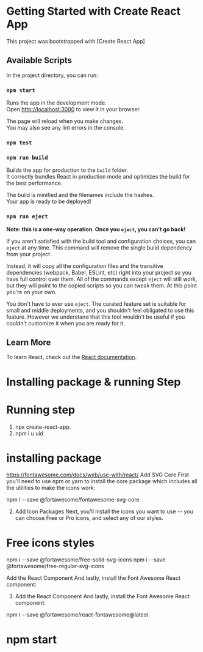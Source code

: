 # Getting Started with Create React App

This project was bootstrapped with [Create React App]

## Available Scripts

In the project directory, you can run:

### `npm start`

Runs the app in the development mode.\
Open [http://localhost:3000](http://localhost:3000) to view it in your browser.

The page will reload when you make changes.\
You may also see any lint errors in the console.

### `npm test`

 

### `npm run build`

Builds the app for production to the `build` folder.\
It correctly bundles React in production mode and optimizes the build for the best performance.

The build is minified and the filenames include the hashes.\
Your app is ready to be deployed!


### `npm run eject`

**Note: this is a one-way operation. Once you `eject`, you can't go back!**

If you aren't satisfied with the build tool and configuration choices, you can `eject` at any time. This command will remove the single build dependency from your project.

Instead, it will copy all the configuration files and the transitive dependencies (webpack, Babel, ESLint, etc) right into your project so you have full control over them. All of the commands except `eject` will still work, but they will point to the copied scripts so you can tweak them. At this point you're on your own.

You don't have to ever use `eject`. The curated feature set is suitable for small and middle deployments, and you shouldn't feel obligated to use this feature. However we understand that this tool wouldn't be useful if you couldn't customize it when you are ready for it.

## Learn More


To learn React, check out the [React documentation](https://reactjs.org/).
# Installing package & running Step
# Running step
  1. npx create-react-app.
  2. npm i u uid
# installing package
https://fontawesome.com/docs/web/use-with/react/
Add SVG Core
First you'll need to use npm or yarn to install the core package which includes all the utilities to make the icons work:

npm i --save @fortawesome/fontawesome-svg-core
 

 2. Add Icon Packages
Next, you'll install the icons you want to use -- you can choose Free or Pro icons, and select any of our styles.


# Free icons styles
npm i --save @fortawesome/free-solid-svg-icons
npm i --save @fortawesome/free-regular-svg-icons

Add the React Component
And lastly, install the Font Awesome React component:

3. Add the React Component
And lastly, install the Font Awesome React component:

npm i --save @fortawesome/react-fontawesome@latest

# npm start
